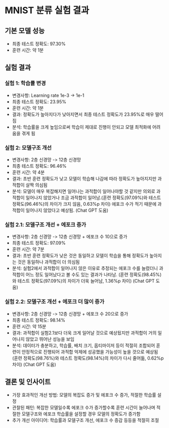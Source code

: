 # MNIST 분류 실험 결과

## 기본 모델 성능
- 최종 테스트 정확도: 97.30%
- 훈련 시간: 약 1분

## 실험 결과
### 실험 1: 학습률 변경
- 변경사항: Learning rate 1e-3 -> 1e-1
- 최종 테스트 정확도: 23.95%
- 훈련 시간: 약 1분
- 결과: 정확도가 높아지다가 낮아지면서 최종 테스트 정확도가 23.95%로 매우 떨어짐
- 분석: 학습률을 크게 높임으로써 학습이 제대로 진행이 안되고 모델 최적화에 어려움을 겪게 됨

### 실험 2: 모델구조 개선
- 변경사항: 2층 신경망 -> 12층 신경망
- 최종 테스트 정확도: 96.46%
- 훈련 시간: 약 4분
- 결과: 초반 훈련 정확도가 낮고 모델이 학습해 나감에 따라 정확도가 높아지지만 과적합이 살짝 의심됨
- 분석: 모델이 매우 복잡해지면 일어나는 과적합이 일어나야할 것 같지만 의외로 과적합이 일어나지 않았거나 조금 과적합이 일어남.(훈련 정확도(97.09%)와 테스트 정확도(96.46%)의 차이가 크지 않음, 0.63%p 차이) 에포크 수가 적기 때문에 과적합이 일어나지 않았다고 예상됨. (Chat GPT 도움)

### 실험 2.1: 모델구조 개선 + 에포크 증가
- 변경사항: 2층 신경망 -> 12층 신경망 + 에포크 수 10으로 증가
- 최종 테스트 정확도: 97.09%
- 훈련 시간: 약 7분
- 결과: 초반 훈련 정확도가 낮은 것은 동일하고 모델이 학습을 통해 정확도가 높아지는 것은 동일하나 과적합이 더 의심됨 
- 분석: 실험2에서 과적합이 일어나지 않은 이유로 추정되는 에포크 수를 늘렸더니 과적합이 어느 정도 일어났다고 볼 수도 있는 결과가 나타남. (훈련 정확도(98.45%)와 테스트 정확도(97.09%)의 차이가 더욱 늘어남, 1.36%p 차이) (Chat GPT 도움)

### 실험 2.2: 모델구조 개선 + 에포크 더 많이 증가
- 변경사항: 2층 신경망 -> 12층 신경망 + 에포크 수 20으로 증가
- 최종 테스트 정확도: 98.14%
- 훈련 시간: 약 15분
- 결과: 과적합이 실험2.1보다 더욱 크게 일어날 것으로 예상됬지만 과적합이 거의 일어나지 않았고 뛰어난 성능을 보임 
- 분석: 데이터가 충분하고, 학습률, 배치 크기, 옵티마이저 등이 적절히 조합되어 훈련이 안정적으로 진행되어 과적합 억제에 성공했을 가능성이 높을 것으로 예상됨 (훈련 정확도(98.76%)와 테스트 정확도(98.14%)의 차이가 다시 줄어듦, 0.62%p 차이) (Chat GPT 도움)


## 결론 및 인사이트
- 가장 효과적인 개선 방법: 모델의 복잡도 증가 및 에포크 수 증가, 적절한 학습률 설정 
- 관찰된 패턴: 복잡한 모델일수록 에포크 수가 증가할수록 훈련 시간이 늘어나며 적절한 모델구조와 에포크 학습률을 설정할 경우 모델의 정확도가 증가함
- 추가 개선 아이디어: 학습률과 모델구조 개선, 에포크 수 증감 등등을 적절히 조절